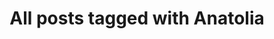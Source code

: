 ---
layout: tag
title: "All posts tagged with Anatolia"
permalink: /weblog/tags/anatolia/
taxonomy: Anatolia
---